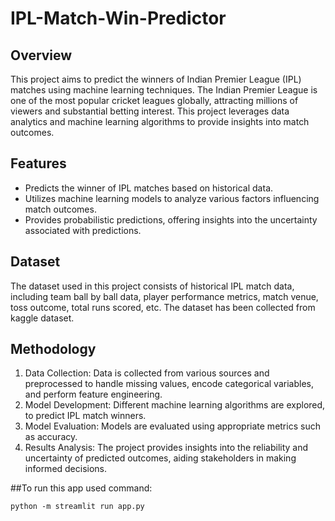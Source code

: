 # IPL-Match-Win-Predictor

## Overview
This project aims to predict the winners of Indian Premier League (IPL) matches using machine learning techniques. 
The Indian Premier League is one of the most popular cricket leagues globally, attracting millions of viewers and substantial betting interest. 
This project leverages data analytics and machine learning algorithms to provide insights into match outcomes.

## Features
- Predicts the winner of IPL matches based on historical data.
- Utilizes machine learning models to analyze various factors influencing match outcomes.
- Provides probabilistic predictions, offering insights into the uncertainty associated with predictions.

## Dataset
The dataset used in this project consists of historical IPL match data, including team ball by ball data, player performance metrics, match venue, toss outcome, total runs scored, etc. 
The dataset has been collected from kaggle dataset.

## Methodology
1. Data Collection: Data is collected from various sources and preprocessed to handle missing values, encode categorical variables, and perform feature engineering.
2. Model Development: Different machine learning algorithms are explored, to predict IPL match winners.
3. Model Evaluation: Models are evaluated using appropriate metrics such as accuracy.
4. Results Analysis: The project provides insights into the reliability and uncertainty of predicted outcomes, aiding stakeholders in making informed decisions.

##To run this app used command:

    python -m streamlit run app.py